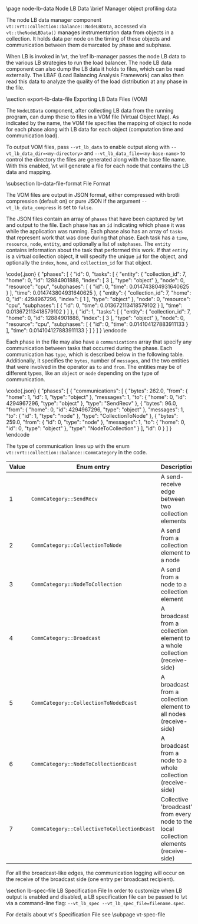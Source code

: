 \page node-lb-data Node LB Data
\brief Manager object profiling data

The node LB data manager component
`vt::vrt::collection::balance::NodeLBData`, accessed via `vt::theNodeLBData()`
manages instrumentation data from objects in a collection. It holds data per
node on the timing of these objects and communication between them demarcated by
phase and subphase.

When LB is invoked in \vt, the \ref lb-manager passes the node
LB data to the various LB strategies to run the load balancer. The node
LB data component can also dump the LB data it holds to files, which
can be read externally. The LBAF (Load Balancing Analysis Framework) can also
then read this data to analyze the quality of the load distribution at any phase
in the file.

\section export-lb-data-file Exporting LB Data Files (VOM)

The `NodeLBData` component, after collecting LB data from the running program,
can dump these to files in a VOM file (Virtual Object Map). As indicated by the
name, the VOM file specifies the mapping of object to node for each phase along
with LB data for each object (computation time and communication load).

To output VOM files, pass `--vt_lb_data` to enable output along with
`--vt_lb_data_dir=<my-directory>` and `--vt_lb_data_file=<my-base-name>` to
control the directory the files are generated along with the base file
name. With this enabled, \vt will generate a file for each node that contains
the LB data and mapping.

\subsection lb-data-file-format File Format

The VOM files are output in JSON format, either compressed with brotli
compression (default on) or pure JSON if the argument `--vt_lb_data_compress`
is set to `false`.

The JSON files contain an array of `phases` that have been captured by \vt and
output to the file. Each phase has an `id` indicating which phase it was while
the application was running. Each phase also has an array of `tasks` that
represent work that was done during that phase. Each task has a `time`,
`resource`, `node`, `entity`, and optionally a list of `subphases`. The `entity`
contains information about the task that performed this work. If that `entity`
is a virtual collection object, it will specify the unique `id` for the object,
and optionally the `index`, `home`, and `collection_id` for that object.

\code{.json}
{
    "phases": [
        {
            "id": 0,
            "tasks": [
                {
                    "entity": {
                        "collection_id": 7,
                        "home": 0,
                        "id": 12884901888,
                        "index": [
                            3
                        ],
                        "type": "object"
                    },
                    "node": 0,
                    "resource": "cpu",
                    "subphases": [
                        {
                            "id": 0,
                            "time": 0.014743804931640625
                        }
                    ],
                    "time": 0.014743804931640625
                },
                {
                    "entity": {
                        "collection_id": 7,
                        "home": 0,
                        "id": 4294967296,
                        "index": [
                            1
                        ],
                        "type": "object"
                    },
                    "node": 0,
                    "resource": "cpu",
                    "subphases": [
                        {
                            "id": 0,
                            "time": 0.013672113418579102
                        }
                    ],
                    "time": 0.013672113418579102
                }
            ]
        },
        {
            "id": 1,
            "tasks": [
                {
                    "entity": {
                        "collection_id": 7,
                        "home": 0,
                        "id": 12884901888,
                        "index": [
                            3
                        ],
                        "type": "object"
                    },
                    "node": 0,
                    "resource": "cpu",
                    "subphases": [
                        {
                            "id": 0,
                            "time": 0.014104127883911133
                        }
                    ],
                    "time": 0.014104127883911133
                }
            ]
        }
    ]
}
\endcode

Each phase in the file may also have a `communications` array that specify any
communication between tasks that occurred during the phase. Each communication
has `type`, which is described below in the following table. Additionally, it
specifies the `bytes`, number of `messages`, and the two entities that were
involved in the operator as `to` and `from`. The entities may be of different
types, like an `object` or `node` depending on the type of communication.

\code{.json}
{
    "phases": [
        {
            "communications": [
                {
                    "bytes": 262.0,
                    "from": {
                        "home": 1,
                        "id": 1,
                        "type": "object"
                    },
                    "messages": 1,
                    "to": {
                        "home": 0,
                        "id": 4294967296,
                        "type": "object"
                    },
                    "type": "SendRecv"
                },
                {
                    "bytes": 96.0,
                    "from": {
                        "home": 0,
                        "id": 4294967296,
                        "type": "object"
                    },
                    "messages": 1,
                    "to": {
                        "id": 1,
                        "type": "node"
                    },
                    "type": "CollectionToNode"
                },
                {
                    "bytes": 259.0,
                    "from": {
                        "id": 0,
                        "type": "node"
                    },
                    "messages": 1,
                    "to": {
                        "home": 0,
                        "id": 0,
                        "type": "object"
                    },
                    "type": "NodeToCollection"
                }
            ],
            "id": 0
        }
    ]
}
\endcode


The type of communication lines up with the enum
`vt::vrt::collection::balance::CommCategory` in the code.

| Value | Enum entry | Description |
| ----- | ---------- | ----------- |
| 1     | `CommCategory::SendRecv` | A send-receive edge between two collection elements |
| 2     | `CommCategory::CollectionToNode` | A send from a collection element to a node |
| 3     | `CommCategory::NodeToCollection` | A send from a node to a collection element |
| 4     | `CommCategory::Broadcast` | A broadcast from a collection element to a whole collection (receive-side) |
| 5     | `CommCategory::CollectionToNodeBcast` | A broadcast from a collection element to all nodes (receive-side) |
| 6     | `CommCategory::NodeToCollectionBcast` | A broadcast from a node to a whole collection (receive-side) |
| 7     | `CommCategory::CollectiveToCollectionBcast` | Collective 'broadcast' from every node to the local collection elements (receive-side) |

For all the broadcast-like edges, the communication logging will occur on the
receive of the broadcast side (one entry per broadcast recipient).

\section lb-spec-file LB Specification File
In order to customize when LB output is enabled and disabled, a LB
specification file can be passed to \vt via a command-line flag:
`--vt_lb_spec --vt_lb_spec_file=filename.spec`.

For details about vt's Specification File see \subpage vt-spec-file